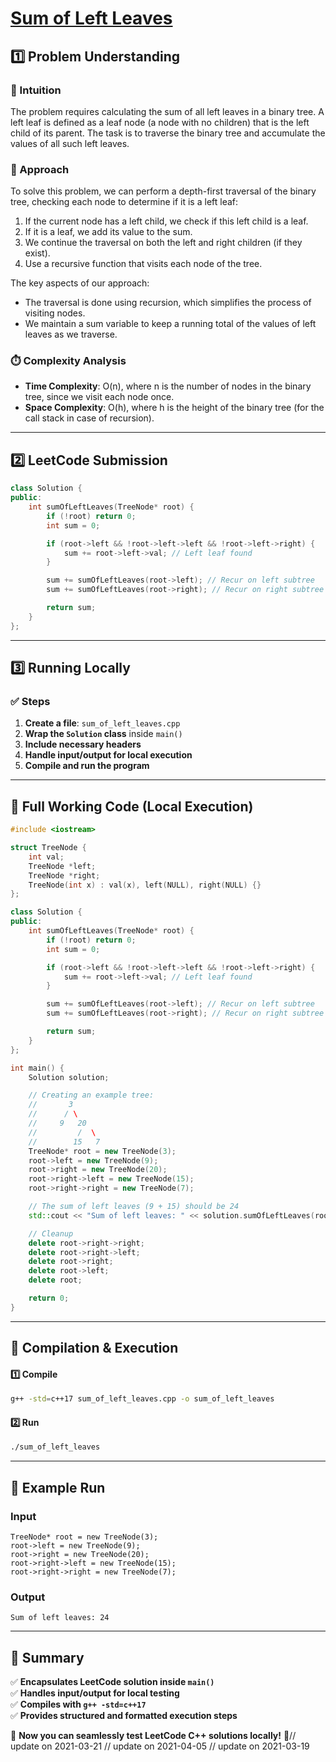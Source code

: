 # **[Sum of Left Leaves](https://leetcode.com/problems/sum-of-left-leaves/description/)**  

## **1️⃣ Problem Understanding**  
### **📌 Intuition**  
The problem requires calculating the sum of all left leaves in a binary tree. A left leaf is defined as a leaf node (a node with no children) that is the left child of its parent. The task is to traverse the binary tree and accumulate the values of all such left leaves.

### **🚀 Approach**  
To solve this problem, we can perform a depth-first traversal of the binary tree, checking each node to determine if it is a left leaf:
1. If the current node has a left child, we check if this left child is a leaf. 
2. If it is a leaf, we add its value to the sum.
3. We continue the traversal on both the left and right children (if they exist).
4. Use a recursive function that visits each node of the tree.

The key aspects of our approach:
- The traversal is done using recursion, which simplifies the process of visiting nodes.
- We maintain a sum variable to keep a running total of the values of left leaves as we traverse.

### **⏱️ Complexity Analysis**  
- **Time Complexity**: O(n), where n is the number of nodes in the binary tree, since we visit each node once.
- **Space Complexity**: O(h), where h is the height of the binary tree (for the call stack in case of recursion).

---  

## **2️⃣ LeetCode Submission**  
```cpp
class Solution {
public:
    int sumOfLeftLeaves(TreeNode* root) {
        if (!root) return 0;
        int sum = 0;

        if (root->left && !root->left->left && !root->left->right) {
            sum += root->left->val; // Left leaf found
        }

        sum += sumOfLeftLeaves(root->left); // Recur on left subtree
        sum += sumOfLeftLeaves(root->right); // Recur on right subtree

        return sum;
    }
};
```  

---  

## **3️⃣ Running Locally**  
### **✅ Steps**  
1. **Create a file**: `sum_of_left_leaves.cpp`  
2. **Wrap the `Solution` class** inside `main()`  
3. **Include necessary headers**  
4. **Handle input/output for local execution**  
5. **Compile and run the program**  

---  

## **📝 Full Working Code (Local Execution)**  
```cpp
#include <iostream>

struct TreeNode {
    int val;
    TreeNode *left;
    TreeNode *right;
    TreeNode(int x) : val(x), left(NULL), right(NULL) {}
};

class Solution {
public:
    int sumOfLeftLeaves(TreeNode* root) {
        if (!root) return 0;
        int sum = 0;

        if (root->left && !root->left->left && !root->left->right) {
            sum += root->left->val; // Left leaf found
        }

        sum += sumOfLeftLeaves(root->left); // Recur on left subtree
        sum += sumOfLeftLeaves(root->right); // Recur on right subtree

        return sum;
    }
};

int main() {
    Solution solution;

    // Creating an example tree:
    //       3
    //      / \
    //     9   20
    //         /  \
    //        15   7
    TreeNode* root = new TreeNode(3);
    root->left = new TreeNode(9);
    root->right = new TreeNode(20);
    root->right->left = new TreeNode(15);
    root->right->right = new TreeNode(7);

    // The sum of left leaves (9 + 15) should be 24
    std::cout << "Sum of left leaves: " << solution.sumOfLeftLeaves(root) << std::endl;

    // Cleanup
    delete root->right->right;
    delete root->right->left;
    delete root->right;
    delete root->left;
    delete root;

    return 0;
}
```  

---  

## **🔧 Compilation & Execution**  
#### **1️⃣ Compile**  
```bash
g++ -std=c++17 sum_of_left_leaves.cpp -o sum_of_left_leaves
```  

#### **2️⃣ Run**  
```bash
./sum_of_left_leaves
```  

---  

## **🎯 Example Run**  
### **Input**  
```
TreeNode* root = new TreeNode(3);
root->left = new TreeNode(9);
root->right = new TreeNode(20);
root->right->left = new TreeNode(15);
root->right->right = new TreeNode(7);
```  
### **Output**  
```
Sum of left leaves: 24
```  

---  

## **📌 Summary**  
✅ **Encapsulates LeetCode solution inside `main()`**  
✅ **Handles input/output for local testing**  
✅ **Compiles with `g++ -std=c++17`**  
✅ **Provides structured and formatted execution steps**  

🚀 **Now you can seamlessly test LeetCode C++ solutions locally!** 🚀// update on 2021-03-21
// update on 2021-04-05
// update on 2021-03-19
